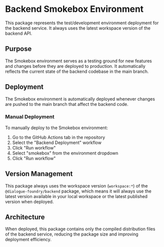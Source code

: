 # Backend Smokebox Environment

This package represents the test/development environment deployment for the backend service. It always uses the latest workspace version of the backend API.

## Purpose

The Smokebox environment serves as a testing ground for new features and changes before they are deployed to production. It automatically reflects the current state of the backend codebase in the main branch.

## Deployment

The Smokebox environment is automatically deployed whenever changes are pushed to the main branch that affect the backend code.

### Manual Deployment

To manually deploy to the Smokebox environment:

1. Go to the GitHub Actions tab in the repository
2. Select the "Backend Deployment" workflow
3. Click "Run workflow"
4. Select "smokebox" from the environment dropdown
5. Click "Run workflow"

## Version Management

This package always uses the workspace version (`workspace:*`) of the `@dialogue-foundry/backend` package, which means it will always use the latest version available in your local workspace or the latest published version when deployed.

## Architecture

When deployed, this package contains only the compiled distribution files of the backend service, reducing the package size and improving deployment efficiency. 